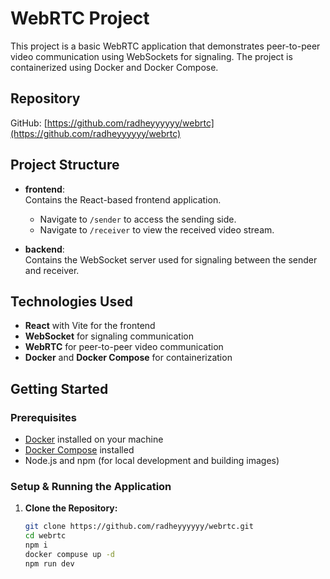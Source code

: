 # WebRTC Project

This project is a basic WebRTC application that demonstrates peer-to-peer video communication using WebSockets for signaling. The project is containerized using Docker and Docker Compose.

## Repository

GitHub: [https://github.com/radheyyyyyy/webrtc](https://github.com/radheyyyyyy/webrtc)

## Project Structure

- **frontend**:  
  Contains the React-based frontend application.  
  - Navigate to `/sender` to access the sending side.  
  - Navigate to `/receiver` to view the received video stream.

- **backend**:  
  Contains the WebSocket server used for signaling between the sender and receiver.

## Technologies Used

- **React** with Vite for the frontend
- **WebSocket** for signaling communication
- **WebRTC** for peer-to-peer video communication
- **Docker** and **Docker Compose** for containerization

## Getting Started

### Prerequisites

- [Docker](https://docs.docker.com/get-docker/) installed on your machine
- [Docker Compose](https://docs.docker.com/compose/install/) installed
- Node.js and npm (for local development and building images)

### Setup & Running the Application

1. **Clone the Repository:**

   ```bash
   git clone https://github.com/radheyyyyyy/webrtc.git
   cd webrtc
   npm i
   docker compuse up -d
   npm run dev
